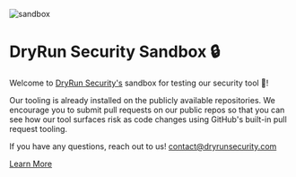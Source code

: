 
![sandbox](https://github.com/DryRunSecuritySandbox/.github/assets/544667/bfb0829f-fa9d-49d5-a464-50fdf66db1ac)

# DryRun Security Sandbox 🔒

Welcome to [DryRun Security's](https://app.dryrun.security) sandbox for testing our security tool 👋! 

Our tooling is already installed on the publicly available repositories. We encourage you to submit pull requests on our public repos so that you can see how our tool surfaces risk as code changes using GitHub's built-in pull request tooling.

If you have any questions, reach out to us! contact@dryrunsecurity.com

[Learn More](https://dryrun.security)
